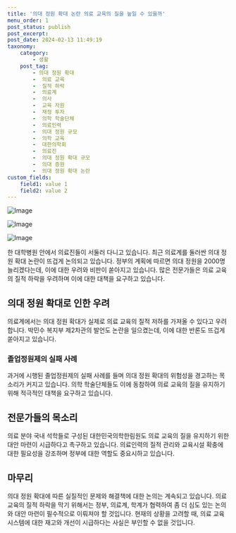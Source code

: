 ```yaml
---
title: '의대 정원 확대 논란 의료 교육의 질을 높일 수 있을까'
menu_order: 1
post_status: publish
post_excerpt: 
post_date: 2024-02-13 11:49:19
taxonomy:
    category:
        - 생활
    post_tag:
        - 의대 정원 확대
        -  의료 교육
        -  질적 하락
        -  의료계
        -  의사
        -  교육 자원
        -  재정 투자
        -  의학 학술단체
        -  의료인력
        -  의대 정원 규모
        -  의학 교육
        -  대한의학회
        -  의료진
        -  의대 정원 확대 규모
        -  의대 증원
        -  의대 정원 확대 논란
custom_fields:
    field1: value 1
    field2: value 2
---
```


![Image](https://imgnews.pstatic.net/image/008/2024/02/13/0004997708_001_20240213085101018.jpg?type=w647)

![Image](https://imgnews.pstatic.net/image/008/2024/02/13/0004997708_002_20240213085101110.jpg?type=w647)

![Image](https://imgnews.pstatic.net/image/008/2024/02/13/0004997708_003_20240213085101151.jpg?type=w647)

한 대학병원 안에서 의료진들이 서둘러 다니고 있습니다. 최근 의료계를 둘러싼 의대 정원 확대 논란이 뜨겁게 논의되고 있습니다. 정부의 계획에 따르면 의대 정원을 2000명 늘리겠다는데, 이에 대한 우려와 비판이 쏟아지고 있습니다. 많은 전문가들은 의료 교육의 질적 하락을 우려하며 이에 대한 대책을 요구하고 있습니다. 
## 의대 정원 확대로 인한 우려
의료계에서는 의대 정원 확대가 실제로 의료 교육의 질적 저하를 가져올 수 있다고 우려합니다. 박민수 복지부 제2차관의 발언도 논란을 일으켰는데, 이에 대한 반론도 뜨겁게 쏟아지고 있습니다. 
### 졸업정원제의 실패 사례
과거에 시행된 졸업정원제의 실패 사례를 들며 의대 정원 확대의 위험성을 경고하는 목소리가 커지고 있습니다. 의학 학술단체들도 이에 동참하여 의료 교육의 질을 유지하기 위해 적극적인 대책을 요구하고 있습니다. 
## 전문가들의 목소리
의료 분야 국내 석학들로 구성된 대한민국의학한림원도 의료 교육의 질을 유지하기 위한 대안 마련이 시급하다고 촉구하고 있습니다. 의료인력의 질적 관리와 교육시설 확충에 대한 필요성을 강조하며 정부에 대한 역할도 중요시하고 있습니다.
## 마무리
의대 정원 확대에 따른 실질적인 문제와 해결책에 대한 논의는 계속되고 있습니다. 의료 교육의 질적 하락을 막기 위해서는 정부, 의료계, 학계가 협력하여 좀 더 심도 있는 논의와 대안 마련이 필수적으로 이뤄져야 할 것입니다. 현재의 상황을 고려할 때, 의료 교육 시스템에 대한 재고와 개선이 시급하다는 사실은 부인할 수 없을 것입니다.
